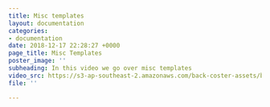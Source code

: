 ```yaml
---
title: Misc templates
layout: documentation
categories:
- documentation
date: 2018-12-17 22:28:27 +0000
page_title: Misc Templates
poster_image: ''
subheading: In this video we go over misc templates
video_src: https://s3-ap-southeast-2.amazonaws.com/back-coster-assets/bp-training-videos/Misc+Templates.mp4
file: ''

---
```

